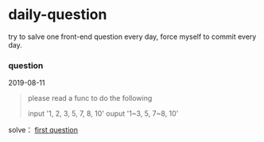 # daily-question
try to salve one front-end question every day, force myself to commit every day.

### question
2019-08-11

> please read a func to do the following
>
> input '1, 2, 3, 5, 7, 8, 10' ouput '1~3, 5, 7~8, 10'

solve： [first question](https://github.com/Nomadcheng/daily-question/blob/master/2019-08-11.js)
